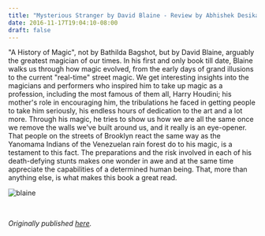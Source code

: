 ```yaml
---
title: "Mysterious Stranger by David Blaine - Review by Abhishek Desikan"
date: 2016-11-17T19:04:10-08:00
draft: false
---
```


"A History of Magic", not by Bathilda Bagshot, but by David Blaine, arguably the greatest magician of our times. In his first and only book till date, Blaine walks us through how magic evolved, from the early days of grand illusions to the current "real-time" street magic. We get interesting insights into the magicians and performers who inspired him to take up magic as a profession, including the most famous of them all, Harry Houdini; his mother's role in encouraging him, the tribulations he faced in getting people to take him seriously, his endless hours of dedication to the art and a lot more. Through his magic, he tries to show us how we are all the same once we remove the walls we've built around us, and it really is an eye-opener. That people on the streets of Brooklyn react the same way as the Yanomama Indians of the Venezuelan rain forest do to his magic, is a testament to this fact.
The preparations and the risk involved in each of his death-defying stunts makes one wonder in awe and at the same time appreciate the capabilities of a determined human being. That, more than anything else, is what makes this book a great read.

![blaine](/blaine.jpg)

&nbsp;&nbsp;

*Originally published [here](https://www.goodreads.com/review/show/1812152970).*